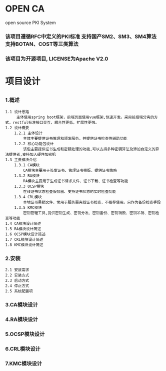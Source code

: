 # OPEN CA
open source PKI System

 ### 该项目遵循RFC中定义的PKI标准 支持国产SM2、SM3、SM4算法 支持BOTAN、COST等三类算法
 ### 该项目为开源项目, LICENSE为Apache V2.0
 
 # 项目设计
  ## 

  ### 1.概述

    1.1 设计思路
         主体使用spring boot框架，前端页面使用vue框架,快速开发。采用前后端分离的方式，restful标准接口交互，耦合性更低，扩展性更强。
    1.2 设计概要
        1.2.1 主体设计
            主体主要提供证书管理和颁发服务，并提供证书检查等辅助功能
        1.2.2 核心功能包设计
            该包主要提供证书生成和密钥处理的功能,可以支持多种密钥算法及添加自定义的算法提供者,支持加入硬件加密机
    1.3 主要模块介绍
        1.3.1 CA模块
            CA模块主要用于签发证书、管理证书模版，提供证书策略
        1.3.2 RA模块
            RA模块主要用于生成证书请求文件、证书下载、证书检查等功能
        1.3.3 OCSP模块
            在线证书状态检查服务器、支持证书状态的实时检查功能
        1.3.4 CRL模块
            本地证书吊销文件，常用于服务器离线证书检查，不推荐使用。只作为备份检查手段
        1.3.5 KMC模块
            密钥管理工具,提供密钥生成、密钥分发、密钥备份、密钥销毁、密钥吊销、密钥检查等功能
    1.4 CA模块设计简述
    1.5 RA模块设计简述
    1.6 OCSP模块设计简述
    1.7 CRL模块设计简述
    1.8 KMC模块设计简述
   
  
  ### 2.安装

    2.1 安装需求
    2.2 安装方式
    2.3 启动方式
    2.4 停止方式
    2.5 系统配置项
  
  ### 3.CA模块设计
  
  ### 4.RA模块设计
  
  ### 5.OCSP模块设计
  
  ### 6.CRL模块设计
  
  ### 7.KMC模块设计
